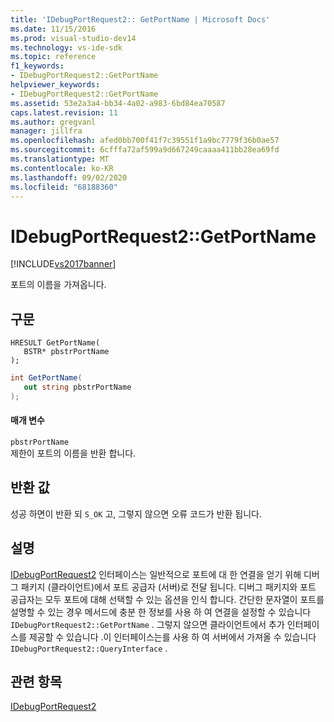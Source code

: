 ```yaml
---
title: 'IDebugPortRequest2:: GetPortName | Microsoft Docs'
ms.date: 11/15/2016
ms.prod: visual-studio-dev14
ms.technology: vs-ide-sdk
ms.topic: reference
f1_keywords:
- IDebugPortRequest2::GetPortName
helpviewer_keywords:
- IDebugPortRequest2::GetPortName
ms.assetid: 53e2a3a4-bb34-4a02-a983-6bd84ea70587
caps.latest.revision: 11
ms.author: gregvanl
manager: jillfra
ms.openlocfilehash: afed0bb700f41f7c39551f1a9bc7779f36b0ae57
ms.sourcegitcommit: 6cfffa72af599a9d667249caaaa411bb28ea69fd
ms.translationtype: MT
ms.contentlocale: ko-KR
ms.lasthandoff: 09/02/2020
ms.locfileid: "68188360"
---
```

# <a name="idebugportrequest2getportname"></a>IDebugPortRequest2::GetPortName
[!INCLUDE[vs2017banner](../../../includes/vs2017banner.md)]

포트의 이름을 가져옵니다.  
  
## <a name="syntax"></a>구문  
  
```cpp#  
HRESULT GetPortName(   
   BSTR* pbstrPortName  
);  
```  
  
```csharp  
int GetPortName(   
   out string pbstrPortName  
);  
```  
  
#### <a name="parameters"></a>매개 변수  
 `pbstrPortName`  
 제한이 포트의 이름을 반환 합니다.  
  
## <a name="return-value"></a>반환 값  
 성공 하면이 반환 되 `S_OK` 고, 그렇지 않으면 오류 코드가 반환 됩니다.  
  
## <a name="remarks"></a>설명  
 [IDebugPortRequest2](../../../extensibility/debugger/reference/idebugportrequest2.md) 인터페이스는 일반적으로 포트에 대 한 연결을 얻기 위해 디버그 패키지 (클라이언트)에서 포트 공급자 (서버)로 전달 됩니다. 디버그 패키지와 포트 공급자는 모두 포트에 대해 선택할 수 있는 옵션을 인식 합니다. 간단한 문자열이 포트를 설명할 수 있는 경우 메서드에 충분 한 정보를 사용 하 여 연결을 설정할 수 있습니다 `IDebugPortRequest2::GetPortName` . 그렇지 않으면 클라이언트에서 추가 인터페이스를 제공할 수 있습니다 .이 인터페이스는를 사용 하 여 서버에서 가져올 수 있습니다 `IDebugPortRequest2::QueryInterface` .  
  
## <a name="see-also"></a>관련 항목  
 [IDebugPortRequest2](../../../extensibility/debugger/reference/idebugportrequest2.md)
